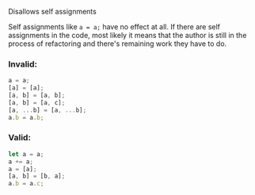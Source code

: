 Disallows self assignments

Self assignments like `a = a;` have no effect at all. If there are self
assignments in the code, most likely it means that the author is still in the
process of refactoring and there's remaining work they have to do.

### Invalid:

```typescript
a = a;
[a] = [a];
[a, b] = [a, b];
[a, b] = [a, c];
[a, ...b] = [a, ...b];
a.b = a.b;
```

### Valid:

```typescript
let a = a;
a += a;
a = [a];
[a, b] = [b, a];
a.b = a.c;
```
